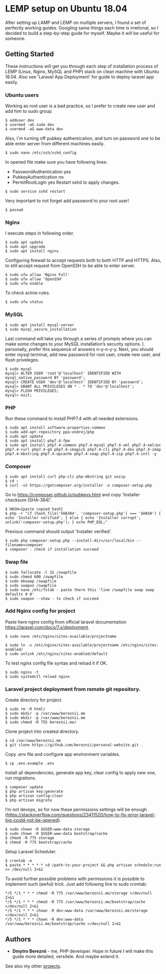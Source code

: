 # LEMP setup on Ubuntu 18.04

After setting up LAMP and LEMP on multiple servers, I found a set of perfectly working guides. Googling same things each time is irretional, so I decided to build a step-by-step guide for myself. Maybe it will be useful for someone.

## Getting Started

These instructions will get you through each step of installation process of LEMP (Linux, Nginx, MySQL and PHP) stack on clean machine with Ubuntu 18.04. Also see 'Laravel App Deployment' for guide to deploy laravel app easily.

### Ubuntu users

Working as root user is a bad practice, so I prefer to create new user and add him to sudo group.

```
$ adduser dev
$ usermod -aG sudo dev
$ usermod -aG www-data dev
```

Also, I'm turning off pubkey authentication, and turn on password one to be able enter server from different machines easily.

```
$ sudo nano /etc/ssh/sshd_config
```

In opened file make sure you have following lines:
* PasswordAuthentication yes
* PubkeyAuthentication no
* PermitRootLogin yes
Restart sshd to apply changes.

```
$ sudo service sshd restart
```

Very important to not forget add password to your root user!

```
$ passwd
```

### Nginx

I execute steps in following order.

```
$ sudo apt update
$ sudo apt upgrade
$ sudo apt install nginx
```
Configuring firewall to accept requests both to both HTTP and HTTPS. Also, to still accept request from OpenSSH to be able to enter server. 

```
$ sudo ufw allow 'Nginx Full'
$ sudo ufw allow 'OpenSSH'
$ sudo ufw enable
```

To check active rules.
```
$ sudo ufw status
```

### MySQL

```
$ sudo apt install mysql-server
$ sudo mysql_secure_installation
```

Last command will take you through a series of prompts where you can make some changes to your MySQL installation’s security options. I, personally, prefer this sequence of answers n-y-n-y-y.
Next, you should enter mysql terminal, add new password for root user, create new user, and flush priveleges.

```
$ sudo mysql
mysql> ALTER USER 'root'@'localhost' IDENTIFIED WITH mysql_native_password BY 'password';
mysql> CREATE USER 'dev'@'localhost' IDENTIFIED BY 'password';
mysql> GRANT ALL PRIVILEGES ON * . * TO 'dev'@'localhost';
mysql> FLUSH PRIVILEGES;
mysql> exit;
```

### PHP

Run these command to install PHP7.4 with all needed extensions.

```
$ sudo apt install software-properties-common
$ sudo add-apt-repository ppa:ondrej/php
$ sudo apt update
$ sudo apt install php7.4-fpm
$ sudo apt install php7.4-common php7.4-mysql php7.4-xml php7.4-xmlrpc php7.4-curl php7.4-gd php7.4-imagick php7.4-cli php7.4-dev php7.4-imap php7.4-mbstring php7.4-opcache php7.4-soap php7.4-zip php7.4-intl -y

```

### Composer

```
$ sudo apt install curl php-cli php-mbstring git unzip
$ cd ~
$ curl -sS https://getcomposer.org/installer -o composer-setup.php
```
Go to https://composer.github.io/pubkeys.html and copy 'Installer checksum (SHA-384)'.
```
$ HASH={paste copied hash}
$ php -r "if (hash_file('SHA384', 'composer-setup.php') === '$HASH') { echo 'Installer verified'; } else { echo 'Installer corrupt'; unlink('composer-setup.php'); } echo PHP_EOL;"
```
Previous command should output 'Installer verified'.

```
$ sudo php composer-setup.php --install-dir=/usr/local/bin --filename=composer
$ composer - check if installation succeed
```

### Swap file

```
$ sudo fallocate -l 1G /swapfile
$ sudo chmod 600 /swapfile
$ sudo mkswap /swapfile
$ sudo swapon /swapfile
$ sudo nano /etc/fstab - paste there this 'line /swapfile swap swap defaults 0 0'
$ sudo swapon --show - to check if succeed
```

### Add Nginx config for project

Paste here nginx config from official laravel documentation https://laravel.com/docs/7.x/deployment.
```
$ sudo nano /etc/nginx/sites-available/projectname
```

```
$ sudo ln -s /etc/nginx/sites-available/projectname /etc/nginx/sites-enabled/
$ sudo unlink /etc/nginx/sites-enabled/default
```

To test nginx config file syntax and reload it if OK.
```
$ sudo nginx -t
$ sudo systemctl reload nginx
```

### Laravel project deployment from remote git repository.

Create directory for project.
```
$ sudo rm -R html/
$ sudo mkdir -p /var/www/bereznii.me
$ sudo mkdir -p /var/www/bereznii.me
$ sudo chmod -R 755 bereznii.me/
```

Clone project into created directory.
```
$ cd /var/www/bereznii.me
$ git clone https://github.com/bereznii/personal-website.git . 
```

Copy .env file and configure app environment variables.
```
$ cp .env.example .env 
```

Install all dependencies, generate app key, clear config to apply new one, run migrations.
```
$ composer update
$ php artisan key:generate
$ php artisan config:clear
$ php artisan migrate
```

I’m not devops, so for now these permissions settings will be enough (https://stackoverflow.com/questions/23411520/how-to-fix-error-laravel-log-could-not-be-opened).
```
$ sudo chown -R $USER:www-data storage
$ sudo chown -R $USER:www-data bootstrap/cache
$ chmod -R 775 storage
$ chmod -R 775 bootstrap/cache
```

Setup Laravel Scheduler.
```
$ crontab -e
$ paste * * * * * cd /path-to-your-project && php artisan schedule:run >> /dev/null 2>&1
```

To avoid further possible problems with permissions it is possible to implement such (awful) trick. Just add following line to sudo crontab:
```
*/5 */1 * * * chmod -R 775 /var/www/bereznii.me/storage >/dev/null 2>&1
*/5 */1 * * * chmod -R 775 /var/www/bereznii.me/bootstrap/cache >/dev/null 2>&1
*/5 */1 * * * chown -R dev:www-data /var/www/bereznii.me/storage >/dev/null 2>&1
*/5 */1 * * * chown -R dev:www-data /var/www/bereznii.me/bootstrap/cache >/dev/null 2>&1
```

## Authors

* **Dmytro Bereznii** - me, PHP developer. Hope in future I will make this guide more detailed, versitele. And maybe extend it.

See also my other [projects](https://github.com/bereznii).
